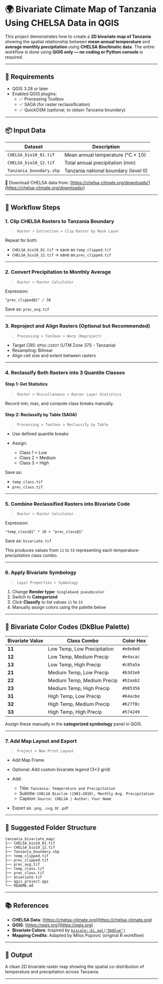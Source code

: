 
# 🌍 Bivariate Climate Map of Tanzania Using CHELSA Data in QGIS

This project demonstrates how to create a **2D bivariate map of Tanzania** showing the spatial relationship between **mean annual temperature** and **average monthly precipitation** using **CHELSA Bioclimatic data**. The entire workflow is done using **QGIS only — no coding or Python console** is required.

---

## 🧰 Requirements

- QGIS 3.28 or later
- Enabled QGIS plugins:
  - ✅ Processing Toolbox
  - ✅ SAGA (for raster reclassification)
  - ✅ QuickOSM (optional, to obtain Tanzania boundary)

---

## 📦 Input Data

| Dataset                 | Description                            |
|-------------------------|----------------------------------------|
| `CHELSA_bio10_01.tif`   | Mean annual temperature (°C × 10)       |
| `CHELSA_bio10_12.tif`   | Total annual precipitation (mm)        |
| `Tanzania_boundary.shp` | Tanzania national boundary (level 0)   |

🔗 Download CHELSA data from: [https://chelsa-climate.org/downloads/](https://chelsa-climate.org/downloads/)

---

## 🔧 Workflow Steps

### 1. Clip CHELSA Rasters to Tanzania Boundary

> `Raster > Extraction > Clip Raster by Mask Layer`

Repeat for both:
- `CHELSA_bio10_01.tif` → save as `temp_clipped.tif`
- `CHELSA_bio10_12.tif` → save as `prec_clipped.tif`

---

### 2. Convert Precipitation to Monthly Average

> `Raster > Raster Calculator`

Expression:
```text
"prec_clipped@1" / 30
````

Save as: `prec_avg.tif`

---

### 3. Reproject and Align Rasters (Optional but Recommended)

> `Processing > Toolbox > Warp (Reproject)`

* Target CRS: `EPSG:21037` (UTM Zone 37S - Tanzania)
* Resampling: Bilinear
* Align cell size and extent between rasters

---

### 4. Reclassify Both Rasters into 3 Quantile Classes

#### Step 1: Get Statistics

> `Raster > Miscellaneous > Raster Layer Statistics`

Record min, max, and compute class breaks manually.

#### Step 2: Reclassify by Table (SAGA)

> `Processing > Toolbox > Reclassify by Table`

* Use defined quantile breaks
* Assign:

  * Class 1 = Low
  * Class 2 = Medium
  * Class 3 = High

Save as:

* `temp_class.tif`
* `prec_class.tif`

---

### 5. Combine Reclassified Rasters into Bivariate Code

> `Raster > Raster Calculator`

Expression:

```text
"temp_class@1" * 10 + "prec_class@1"
```

Save as: `bivariate.tif`

This produces values from `11` to `33` representing each temperature-precipitation class combo.

---

### 6. Apply Bivariate Symbology

> `Layer Properties > Symbology`

1. Change **Render type**: `Singleband pseudocolor`
2. Switch to **Categorized**
3. Click **Classify** to list values `11` to `33`
4. Manually assign colors using the palette below

---

## 🎨 Bivariate Color Codes (DkBlue Palette)

| Bivariate Value | Class Combo                 | Color Hex |
| --------------- | --------------------------- | --------- |
| **11**          | Low Temp, Low Precipitation | `#e8e8e8` |
| **12**          | Low Temp, Medium Precip     | `#e4acac` |
| **13**          | Low Temp, High Precip       | `#c85a5a` |
| **21**          | Medium Temp, Low Precip     | `#b3d1e6` |
| **22**          | Medium Temp, Medium Precip  | `#b2aab2` |
| **23**          | Medium Temp, High Precip    | `#985356` |
| **31**          | High Temp, Low Precip       | `#64acbe` |
| **32**          | High Temp, Medium Precip    | `#627f8c` |
| **33**          | High Temp, High Precip      | `#574249` |

Assign these manually in the **categorized symbology** panel in QGIS.

---

### 7. Add Map Layout and Export

> `Project > New Print Layout`

* Add Map Frame
* Optional: Add custom bivariate legend (3×3 grid)
* Add:

  * Title: `Tanzania: Temperature and Precipitation`
  * Subtitle: `CHELSA Bioclim (1981–2010), Monthly Avg. Precipitation`
  * Caption: `Source: CHELSA | Author: Your Name`
* Export as `.png`, `.svg`, or `.pdf`

---

## 🧾 Suggested Folder Structure

```text
tanzania_bivariate_map/
├── CHELSA_bio10_01.tif
├── CHELSA_bio10_12.tif
├── Tanzania_boundary.shp
├── temp_clipped.tif
├── prec_clipped.tif
├── prec_avg.tif
├── temp_class.tif
├── prec_class.tif
├── bivariate.tif
├── qgis_project.qgz
└── README.md
```

---

## 📚 References

* **CHELSA Data**: [https://chelsa-climate.org](https://chelsa-climate.org)
* **QGIS**: [https://qgis.org](https://qgis.org)
* **Bivariate Colors**: Inspired by [`biscale::bi_pal("DkBlue")`](https://cran.r-project.org/web/packages/biscale/vignettes/biscale.html)
* **Mapping Credits**: Adapted by Milos Popovic (original R workflow)

---

## 🏁 Output

A clean 2D bivariate raster map showing the spatial co-distribution of temperature and precipitation across Tanzania.

---


